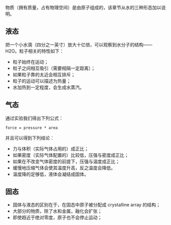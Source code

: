 物质（拥有质量，占有物理空间）是由原子组成的，该章节从水的三种形态加以说明。

## 液态
把一个小水滴（四分之一英寸）放大十亿倍，可以观察到水分子的结构——H2O。粒子相关的特性如下：
- 粒子始终在运动；
- 粒子之间相互吸引（需要相隔一定距离）；
- 如果粒子靠的太近会相互排斥；
- 粒子的运动可以描述为热量；
- 水加热到一定程度，会生成水蒸汽。

## 气态
通过实验我们得出下列公式：
```text
force = pressure * area
```
并且可以得到下列结论：
- 力与体积（实际气体占用的）成正比；
- 如果密度（实际气体配置的）比较低，压强与密度成正比；
- 如果在不改变气体密度的前提下，压强与温度成正比；
- 缓慢地压缩气体会使其温度升高，反之温度会降低。
- 温度降的足够低，液体会凝结成固体。

## 固态
- 固体与液态的区别在于，在固态中原子被分配成 crystalline array 的结构；
- 大部分的物质，除了水和金属，融化会扩张；
- 即使趋近于绝对零度，原子也不会停止运动；
